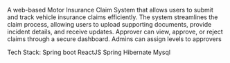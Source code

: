 A web-based Motor Insurance Claim System that allows users to submit and track vehicle insurance claims efficiently. The system streamlines the claim process, allowing users to upload supporting documents, provide incident details, and receive updates. Approver can view, approve, or reject claims through a secure dashboard.
Admins can assign levels to approvers

Tech Stack:
Spring boot
ReactJS
Spring Hibernate
Mysql
